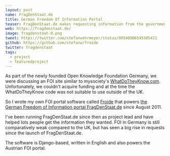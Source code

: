 ```yaml
---
layout: post
name: FragDenStaat.de
title: German Freedom Of Information Portal
teaser: FragDenStaat.de makes requesting information from the government easier and documents the process online.
web: https://fragdenstaat.de/
image: fragdenstaat-0.png
tweet: https://twitter.com/stefanwehrmeyer/status/99540906545385472
github: https://github.com/stefanw/froide
twitter: fragdenstaat
tags:
  - project
  - featuredproject
---
```


As part of the newly founded Open Knowledge Foundation Germany, we were discussing an FOI site similar to mysociety's [WhatDoTheyKnow.com](https://www.whatdotheyknow.com/). Unfortunately, we couldn't acquire funding and at the time the WhatDoTheyKnow code was not suitable to use outside of the UK.

So I wrote my own FOI portal software called [Froide](http://stefanw.github.io/froide/) that powers [the German Freedom of Information portal FragDenStaat.de](https://fragdenstaat.de/) since August 2011.

I've been running FragDenStaat.de since then as project lead and have helped lots people get the information they wanted. FOI in Germany is still comparatively weak compared to the UK, but has seen a big rise in requests since the launch of FragDenStaat.de.

The software is Django-based, written in English and also powers the Austrian FOI portal.